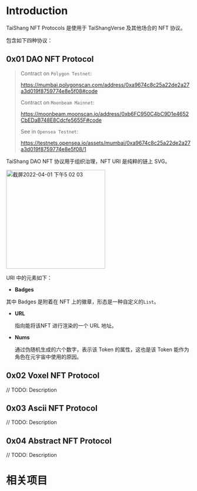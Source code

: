 # Introduction

TaiShang NFT Protocols 是使用于 TaiShangVerse 及其他场合的 NFT 协议。

包含如下四种协议：

## 0x01 DAO NFT Protocol

> Contract on `Polygon Testnet`:
>
> https://mumbai.polygonscan.com/address/0xa9674c8c25a22de2a27a3d019f8759774e8e5f08#code
>
> Contract on `Moonbeam Mainnet`:
>
> https://moonbeam.moonscan.io/address/0xb6FC950C4bC9D1e4652CbEDaB748E8Cdcfe5655F#code
>
> See in `Opensea Testnet`:
>
> https://testnets.opensea.io/assets/mumbai/0xa9674c8c25a22de2a27a3d019f8759774e8e5f08/1

TaiShang DAO NFT 协议用于组织治理，NFT URI 是纯粹的链上 SVG。

<img width="269" alt="截屏2022-04-01 下午5 02 03" src="https://user-images.githubusercontent.com/12784118/161231650-c788f694-8572-4bcb-bef0-4048919f1271.png">

URI 中的元素如下：

- **Badges**

其中 Badges 是附着在 NFT 上的徽章，形态是一种自定义的`List`。

- **URL**

  指向能将该NFT 进行渲染的一个 URL 地址。

- **Nums**

  通过伪随机生成的六个数字，表示该 Token 的属性，这也是该 Token 能作为角色在元宇宙中使用的原因。

## 0x02 Voxel NFT Protocol

// TODO: Description

## 0x03 Ascii NFT Protocol

//  TODO: Description

## 0x04 Abstract NFT Protocol

//  TODO: Description

# 相关项目 

